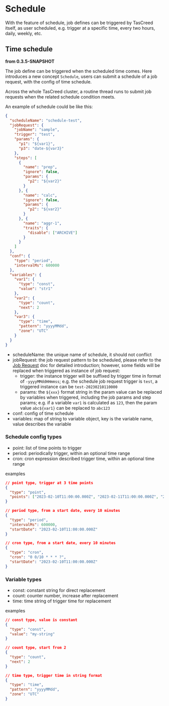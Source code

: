 # Schedule

With the feature of schedule, job defines can be triggered by TasCreed itself, as user scheduled, e.g. trigger at a specific time, every two hours, daily, weekly, etc.

## Time schedule

**from 0.3.5-SNAPSHOT**

The job define can be triggered when the scheduled time comes. Here introduces a new concept `Schedule`, users can submit a schedule of a job request, with the config of time schedule.

Across the whole TasCreed cluster, a routine thread runs to submit job requests when the related schedule condition meets.

An example of schedule could be like this:
```json
{
  "scheduleName": "schedule-test",
  "jobRequest": {
    "jobName": "sample",
    "trigger": "test",
    "params": {
      "p1": "${var1}",
      "p3": "date-${var3}"
    },
    "steps": [
      {
        "name": "prep",
        "ignore": false,
        "params": {
          "p2": "${var2}"
        }
      }, {
        "name": "calc",
        "ignore": false,
        "params": {
          "p2": "${var2}"
        }
      }, {
        "name": "aggr-1",
        "traits": {
          "disable": ["ARCHIVE"]
        }
      }
    ]
  },
  "conf": {
    "type": "period",
    "intervalMs": 600000
  },
  "variables": {
    "var1": {
      "type": "const",
      "value": "str1"
    },
    "var2": {
      "type": "count",
      "next": 2
    },
    "var3": {
      "type": "time",
      "pattern": "yyyyMMdd",
      "zone": "UTC"
    }
  }
}
```

- scheduleName: the unique name of schedule, it should not conflict
- jobRequest: the job request pattern to be scheduled, please refer to the [Job Request](JobRequest.md) doc for detailed introduction; however, some fields will be replaced when triggered as instance of job request:
	+ trigger: the instance trigger will be suffixed by trigger time in format of `-yyyyMMddHHmmss`; e.g. the schedule job request trigger is `test`, a triggered instance can be `test-20230210110000`
	+ params: the `${xxx}` format string in the param value can be replaced by variables when triggered, including the job params and step params; e.g. if a variable `var1` is calculated as `123`, then the param value `abc${var1}` can be replaced to `abc123`
- conf: config of time schedule
- variables: map of string to variable object, key is the variable name, value describes the variable

### Schedule config types
- point: list of time points to trigger
- period: periodically trigger, within an optional time range
- cron: cron expression described trigger time, within an optional time range

examples
```json
// point type, trigger at 3 time points
{
  "type": "point",
  "points": ["2023-02-10T11:00:00.000Z", "2023-02-11T11:00:00.000Z", "2023-02-12T11:00:00.000Z"]
}

// period type, from a start date, every 10 minutes
{
  "type": "period",
  "intervalMs": 600000,
  "startDate": "2023-02-10T11:00:00.000Z"
}

// cron type, from a start date, every 10 minutes
{
  "type": "cron",
  "cron": "0 0/10 * * * ?",
  "startDate": "2023-02-10T11:00:00.000Z"
}
```

### Variable types
- const: constant string for direct replacement
- count: counter number, increase after replacement
- time: time string of trigger time for replacement

examples
```json
// const type, value is constant
{
  "type": "const",
  "value": "my-string"
}

// count type, start from 2
{
  "type": "count",
  "next": 2
}

// time type, trigger time in string format
{
  "type": "time",
  "pattern": "yyyyMMdd",
  "zone": "UTC"
}
```
